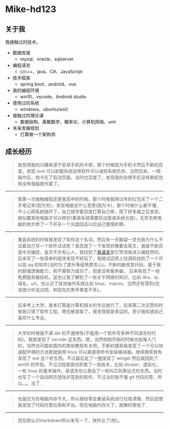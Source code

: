 # Mike-hd123

## 关于我

我接触过的技术。

- 数据库接
  - mysql、oracle、sqlserver
- 编程语言
  - c/c++、java、C#、JavaScript
- 技术框架
  - spring boot、android、vue
- 我的编程环境
  - win10、vscode、Android studio
- 使用过的系统
  - windows、ubuntu(wsl)
- 接触过的理论课
  - 数据结构、离散数学、概率论、计算机网络、uml
- 未来发展规划
  - 打算做一个架构师

## 成长经历

> 我觉得我的兴趣来源于安卓手机的卡顿，那个时候因为手机卡然后不断的百度，发现 root 可以卸载系统自带软件可以减轻系统负担，当然后来，一顿操作后，他卡在了启动页面，当时也百度了，发现我的杂牌手机没有刷机包和没有电脑就作罢了。

---

> 我第一次接触编程还是我高中的时候，那个时候我用过年的红包买了一个二手笔记本(因为穷)，发现电脑没什么意思(因为卡)，那个时候什么都不懂，不小心把系统搞坏了，自己就学着百度打算自己修，爬了好多楼之后发现，貌似要其他电脑才可以修好(重装系统需要启动盘或系统光盘)，无奈去修电脑的地方修了一下并买一个光盘回去以后自己慢慢折腾。

---

> 重装系统的时候我发现了软件这个名词，然后有一天脑袋一灵光我为什么不试着自己写一个软件试试呢？我百度了一下发现好像要会英文，我就不断百度中文编程，皇天不负有心人，我找到了[易语言](http://www.dywt.com.cn/)是它带领我进入编程界的。
> 后来写了一些简单的程序发现不好玩了，我就试这网上找源码找到了一个可以挂 qq 的软件(当时为了提升等级煞费苦心)。不断的删改其代码。基于我的超强逻辑能力，和不屑努力成功了，但是没有服务器。
> 后来有找了一些免费服务器挂机，这也让我了解到了一些关于网络的知识，比如 dns、ip、域名、url。也认识了其他操作系统比如 linux、macos、当然还有雪豹(应该很少听说过吧，和现在的黑苹果差不多)。

---

> 后来考上大学，我本打算是计算机相关的专业就行了，后来第二次志愿的时候我只填了软件工程，嗯也被录取了，我觉得我是幸运的，至少我知道自己喜欢什么专业。

---

> 大学的时候我不满 ide 的不通用性(不能用一个软件写多种不同语言的代码)。我就发现了 vscode 这东西。嗯，当然他刚开始的时候也挺难入门的，当然也可能和国内的某些教程有关吧。不断的搜索我发现了一个可以快速配环境的方法那就是用 linux 可以直接用命令安装编译器。继续搜索我有发现了 wsl 这个好东西。不过最后走了一圈发现了 winget 然后就回到了 win10 的怀抱。不过过程里面也积累了一些技术，比如 docker、虚拟化、一些 linux 的基本操作。易语言也让我会了一些叫正则表达式的东西。当时也写了一个自动网页登陆并签到的软件，不过当时我不懂 git 代码托管，所以。。。没了.

---

> 也是应为穷电脑内存不大，所以我经常会重装系统进行垃圾清理，然后促使我发现了代码托管应用和平台。现在电脑内存大了，就懒的管他了.

---
>现在刚认识markdown所以来写一下，快毕业了(愁)。
